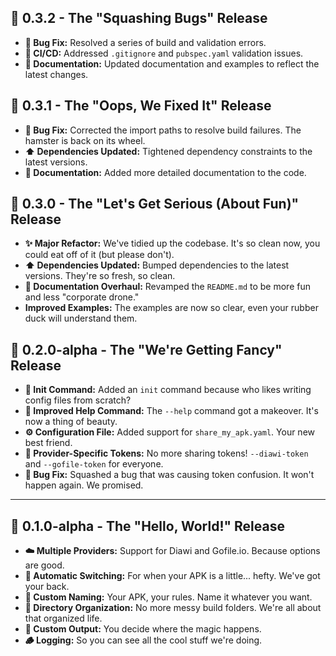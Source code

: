 ## 🚀 0.3.2 - The "Squashing Bugs" Release

-   **🐛 Bug Fix:** Resolved a series of build and validation errors.
-   **🔧 CI/CD:** Addressed `.gitignore` and `pubspec.yaml` validation issues.
-   **📝 Documentation:** Updated documentation and examples to reflect the latest changes.

## 🚀 0.3.1 - The "Oops, We Fixed It" Release

-   **🐛 Bug Fix:** Corrected the import paths to resolve build failures. The hamster is back on its wheel.
-   **⬆️ Dependencies Updated:** Tightened dependency constraints to the latest versions.
-   **📝 Documentation:** Added more detailed documentation to the code.

## 🚀 0.3.0 - The "Let's Get Serious (About Fun)" Release

-   **✨ Major Refactor:** We've tidied up the codebase. It's so clean now, you could eat off of it (but please don't).
-   **⬆️ Dependencies Updated:** Bumped dependencies to the latest versions. They're so fresh, so clean.
-   **📝 Documentation Overhaul:** Revamped the `README.md` to be more fun and less "corporate drone."
-   **Improved Examples:** The examples are now so clear, even your rubber duck will understand them.

## 🎉 0.2.0-alpha - The "We're Getting Fancy" Release

-   **🚀 Init Command:** Added an `init` command because who likes writing config files from scratch?
-   **🎨 Improved Help Command:** The `--help` command got a makeover. It's now a thing of beauty.
-   **⚙️ Configuration File:** Added support for `share_my_apk.yaml`. Your new best friend.
-   **🔑 Provider-Specific Tokens:** No more sharing tokens! `--diawi-token` and `--gofile-token` for everyone.
-   **🐛 Bug Fix:** Squashed a bug that was causing token confusion. It won't happen again. We promised.

---

## 🐣 0.1.0-alpha - The "Hello, World!" Release

-   **☁️ Multiple Providers:** Support for Diawi and Gofile.io. Because options are good.
-   **🔄 Automatic Switching:** For when your APK is a little... hefty. We've got your back.
-   **🎨 Custom Naming:** Your APK, your rules. Name it whatever you want.
-   **📁 Directory Organization:** No more messy build folders. We're all about that organized life.
-   **📝 Custom Output:** You decide where the magic happens.
-   **🪵 Logging:** So you can see all the cool stuff we're doing.